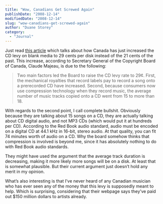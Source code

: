 ```yaml
---
title: "Wow, Canadians Get Screwed Again"
publishDate: "2008-12-14"
modifiedDate: "2008-12-14"
slug: "wow-canadians-get-screwed-again"
author: "Duane Storey"
category:
  - "Journal"
---
```


Just read [this article](http://torrentfreak.com/canada-increases-music-industry-subsidy-on-blank-cds-081213/) which talks about how Canada has just increased the CD levy on blank media to 29 cents per disk instead of the 21 cents of the past. This increase, according to Secretary General of the Copyright Board of Canada, Claude Majeau, is due to the following:

> Two main factors led the Board to raise the CD levy rate to 29¢. First, the mechanical royalties that record labels pay to record a song onto a prerecorded CD have increased. Second, because consumers now use compression technology when they record music, the average number of music tracks copied onto a CD went from 15 to more than 18.

With regards to the second point, I call complete bullshit. Obviously because they are talking about 15 songs on a CD, they are actually talking about CD digital audio, and not MP3 CDs (which would put it at hundreds per CD). According to the Red Book audio standard, audio must be encoded on a digital CD at 44.1 kHz in 16-bit, stereo audio. At that quality, you can fit 74 minutes worth of audio on a CD. Why the board somehow thinks that compression is involved is beyond me, since it has absolutely nothing to do with Red Book audio standards.

They might have used the argument that the average track duration is decreasing, making it more likely more songs will be on a disk. At least that is somewhat plausible. But their current argument just doesn’t hold any merit in my opinion.

What’s also interesting is that I’ve never heard of any Canadian musician who has ever seen any of the money that this levy is supposedly meant to help. Which is surprising, considering that their webpage says they’ve paid out $150 million dollars to artists already.